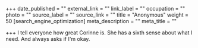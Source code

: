 +++
date_published = ""
external_link = ""
link_label = ""
occupation = ""
photo = ""
source_label = ""
source_link = ""
title = "Anonymous"
weight = 50
[search_engine_optimization]
meta_description = ""
meta_title = ""

+++
I tell everyone how great Corinne is. She has a sixth sense about what I need. And always asks if I'm okay.